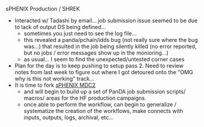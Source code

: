 sPHENIX Production / SHREK
- Interacted w/ Tadashi by email... job submission issue seemed to be due to lack of output DS being defined...  
	- sometimes you just need to see the log file...
	- this revealed a panda/pchain/idds bug (not really sure where the bug was...) that resulted in the job being silently killed (no error reported, but no jobs / error messages show up in the monioring...)  
	- as usual... I seem to find the unexpected/untested corner cases
- Plan for the day is to keep pushing to setup pass 2.  Need to review notes from last week to figure out where I got detoured onto the "OMG why is this not working" track...
- It is time to fork [sPHENIX MDC2](https://github.com/klendathu2k/MDC2)
	- and will begin to build up a set of PanDA job submission scripts/ macros/ areas for the HF production campaigns.
	- once able to perform the workflow, can begin to generalize / systematize the creation of the workflows, make connects with inputs, outputs, logs, archival, etc...



